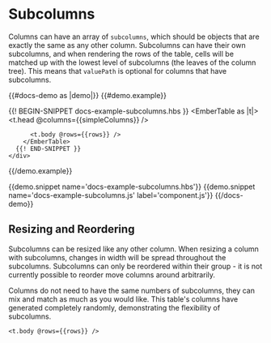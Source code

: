 # Subcolumns

Columns can have an array of `subcolumns`, which should be objects that are
exactly the same as any other column. Subcolumns can have their own subcolumns,
and when rendering the rows of the table, cells will be matched up with the
lowest level of subcolumns (the leaves of the column tree). This means that
`valuePath` is optional for columns that have subcolumns.

{{#docs-demo as |demo|}}
  {{#demo.example}}
    <div class="demo-container small">
      {{! BEGIN-SNIPPET docs-example-subcolumns.hbs }}
        <EmberTable as |t|>
          <t.head @columns={{simpleColumns}} />

          <t.body @rows={{rows}} />
        </EmberTable>
      {{! END-SNIPPET }}
    </div>
  {{/demo.example}}

  {{demo.snippet name='docs-example-subcolumns.hbs'}}
  {{demo.snippet name='docs-example-subcolumns.js' label='component.js'}}
{{/docs-demo}}

## Resizing and Reordering

Subcolumns can be resized like any other column. When resizing a column with
subcolumns, changes in width will be spread throughout the subcolumns.
Subcolumns can only be reordered within their group - it is not currently
possible to reorder move columns around arbitrarily.

Columns do not need to have the same numbers of subcolumns, they can mix and
match as much as you would like. This table's columns have generated completely
randomly, demonstrating the flexibility of subcolumns.

<div class="demo-container">
  <EmberTable as |t|>
    <t.head @columns={{complexColumns}} />

    <t.body @rows={{rows}} />

  </EmberTable>

</div>
